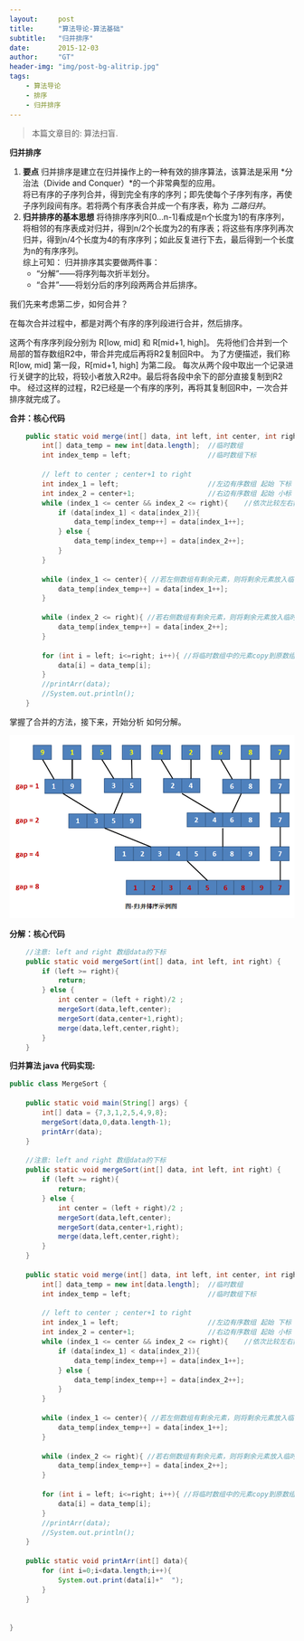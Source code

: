 ```yaml
---
layout:     post
title:      "算法导论-算法基础"
subtitle:   "归并排序"
date:       2015-12-03
author:     "GT"
header-img: "img/post-bg-alitrip.jpg"
tags:
    - 算法导论
    - 排序
    - 归并排序
---
```


> 本篇文章目的: 算法扫盲.


**归并排序**  

1. **要点**
归并排序是建立在归并操作上的一种有效的排序算法，该算法是采用 *分治法（Divide and Conquer）*的一个非常典型的应用。  
将已有序的子序列合并，得到完全有序的序列；即先使每个子序列有序，再使子序列段间有序。若将两个有序表合并成一个有序表，称为 *二路归并*。
2. **归并排序的基本思想**
将待排序序列R[0...n-1]看成是n个长度为1的有序序列，将相邻的有序表成对归并，得到n/2个长度为2的有序表；将这些有序序列再次归并，得到n/4个长度为4的有序序列；如此反复进行下去，最后得到一个长度为n的有序序列。  
综上可知：
	归并排序其实要做两件事：  
    - “分解”——将序列每次折半划分。  
    - “合并”——将划分后的序列段两两合并后排序。

我们先来考虑第二步，如何合并？

在每次合并过程中，都是对两个有序的序列段进行合并，然后排序。

这两个有序序列段分别为 R[low, mid] 和 R[mid+1, high]。
先将他们合并到一个局部的暂存数组R2中，带合并完成后再将R2复制回R中。
为了方便描述，我们称 R[low, mid] 第一段，R[mid+1, high] 为第二段。
每次从两个段中取出一个记录进行关键字的比较，将较小者放入R2中。最后将各段中余下的部分直接复制到R2中。
经过这样的过程，R2已经是一个有序的序列，再将其复制回R中，一次合并排序就完成了。

**合并：核心代码**

```java
	public static void merge(int[] data, int left, int center, int right) {
		int[] data_temp = new int[data.length];  //临时数组
		int index_temp = left;				     //临时数组下标
		
		// left to center ; center+1 to right
		int index_1 = left;						 //左边有序数组 起始 下标
		int index_2 = center+1;                  //右边有序数组 起始 小标
		while (index_1 <= center && index_2 <= right){    //依次比较左右数组的第一个元素大小
			if (data[index_1] < data[index_2]){
				data_temp[index_temp++] = data[index_1++];
			} else {
				data_temp[index_temp++] = data[index_2++];
			}
		}
		
		while (index_1 <= center){ //若左侧数组有剩余元素，则将剩余元素放入临时数组
			data_temp[index_temp++] = data[index_1++];
		}
		
		while (index_2 <= right){ //若右侧数组有剩余元素，则将剩余元素放入临时数组
			data_temp[index_temp++] = data[index_2++];
		}

		for (int i = left; i<=right; i++){ //将临时数组中的元素copy到原数组
			data[i] = data_temp[i];
		}
		//printArr(data);
		//System.out.println();
	}

```

掌握了合并的方法，接下来，开始分析 如何分解。  

![img](/img/Introduction_to_Algorithms/20151203-002.png)


**分解：核心代码**

```java
	//注意: left and right 数组data的下标
	public static void mergeSort(int[] data, int left, int right) {
		if (left >= right){
			return;
		} else {
			int center = (left + right)/2 ;
			mergeSort(data,left,center);
			mergeSort(data,center+1,right);
			merge(data,left,center,right);
		}
	}
```

**归并算法 java 代码实现:**

```java
public class MergeSort {
	
	public static void main(String[] args) {
		int[] data = {7,3,1,2,5,4,9,8};
		mergeSort(data,0,data.length-1);
		printArr(data);
	}

	//注意: left and right 数组data的下标
	public static void mergeSort(int[] data, int left, int right) {
		if (left >= right){
			return;
		} else {
			int center = (left + right)/2 ;
			mergeSort(data,left,center);
			mergeSort(data,center+1,right);
			merge(data,left,center,right);
		}
	}

	public static void merge(int[] data, int left, int center, int right) {
		int[] data_temp = new int[data.length];  //临时数组
		int index_temp = left;				     //临时数组下标
		
		// left to center ; center+1 to right
		int index_1 = left;						 //左边有序数组 起始 下标
		int index_2 = center+1;                  //右边有序数组 起始 小标
		while (index_1 <= center && index_2 <= right){    //依次比较左右数组的第一个元素大小
			if (data[index_1] < data[index_2]){
				data_temp[index_temp++] = data[index_1++];
			} else {
				data_temp[index_temp++] = data[index_2++];
			}
		}
		
		while (index_1 <= center){ //若左侧数组有剩余元素，则将剩余元素放入临时数组
			data_temp[index_temp++] = data[index_1++];
		}
		
		while (index_2 <= right){ //若右侧数组有剩余元素，则将剩余元素放入临时数组
			data_temp[index_temp++] = data[index_2++];
		}

		for (int i = left; i<=right; i++){ //将临时数组中的元素copy到原数组
			data[i] = data_temp[i];
		}
		//printArr(data);
		//System.out.println();
	}

	public static void printArr(int[] data){
		for (int i=0;i<data.length;i++){
			System.out.print(data[i]+"  ");
		}
	}
	
	
}
```




